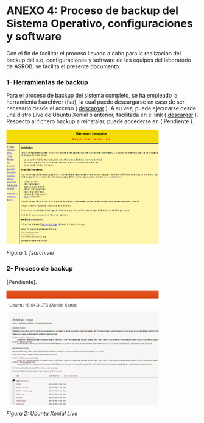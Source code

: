 # ANEXO 4: Proceso de backup del Sistema Operativo, configuraciones y software

Con el fin de facilitar el proceso llevado a cabo para la realización del backup del s.o, configuraciones y software de los equipos del laboratorio de ASROB, se facilita el presente documento.

### 1- Herramientas de backup

Para el proceso de backup del sistema completo, se ha empleado la herramienta fsarchiver (fsa), la cual puede descargarse en caso de ser necesario desde el acceso ( [descargar](http://www.fsarchiver.org/) ). A su vez, puede ejecutarse desde una distro Live de Ubuntu Xenial o anterior, facilitada en el link ( [descargar](http://releases.ubuntu.com/16.04/) ).
Respecto al fichero backup a reinstalar, puede accederse en ( Pendiente ).

<img src="fsarchiver.png" alt="lub1" height="300" width="400" align="middle">

*Figura 1: fsarchiver*

### 2- Proceso de backup

(Pendiente).

<img src="ubuntu_xenial.png" alt="lub1" height="300" width="400" align="middle">

*Figura 2: Ubuntu Xenial Live*
